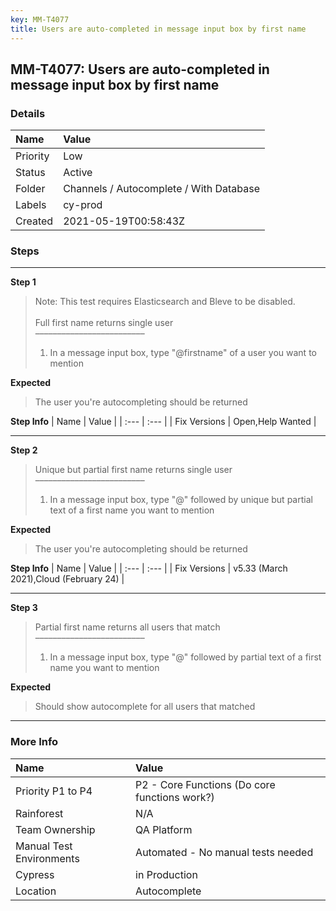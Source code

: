 ```yaml
---
key: MM-T4077
title: Users are auto-completed in message input box by first name
---
```


## MM-T4077: Users are auto-completed in message input box by first name

### Details

| Name     | Value                                   |
| :------- | :-------------------------------------- |
| Priority | Low                                     |
| Status   | Active                                  |
| Folder   | Channels / Autocomplete / With Database |
| Labels   | cy-prod                                 |
| Created  | 2021-05-19T00:58:43Z                    |

### Steps

<hr/>

**Step 1**

> <article>Note: This test requires Elasticsearch and Bleve to be disabled.<br><br>Full first name returns single user<br>–––––––––––––––––––––––––<ol><li>In a message input box, type "@firstname" of a user you want to mention</li></ol></article>

**Expected**

> <article>The user you're autocompleting should be returned</article>

**Step Info**
| Name | Value |
| :--- | :--- |
| Fix Versions | Open,Help Wanted |

<hr/>

**Step 2**

> <article>Unique but partial first name returns single user<br>–––––––––––––––––––––––––<ol><li>In a message input box, type "@" followed by unique but partial text of a first name you want to mention</li></ol></article>

**Expected**

> <article>The user you're autocompleting should be returned</article>

**Step Info**
| Name | Value |
| :--- | :--- |
| Fix Versions | v5.33 (March 2021),Cloud (February 24) |

<hr/>

**Step 3**

> <article>Partial first name returns all users that match<br>–––––––––––––––––––––––––<ol><li>In a message input box, type "@" followed by partial text of a first name you want to mention</li></ol></article>

**Expected**

> <article>Should show autocomplete for all users that matched</article>

<hr/>

### More Info

| Name                     | Value                                         |
| :----------------------- | :-------------------------------------------- |
| Priority P1 to P4        | P2 - Core Functions (Do core functions work?) |
| Rainforest               | N/A                                           |
| Team Ownership           | QA Platform                                   |
| Manual Test Environments | Automated - No manual tests needed            |
| Cypress                  | in Production                                 |
| Location                 | Autocomplete                                  |
